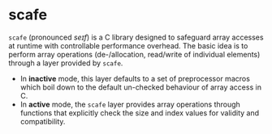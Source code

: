 # scafe

`scafe` (pronounced *seɪf*) is a C library designed to safeguard array accesses at runtime with controllable performance overhead.
The basic idea is to perform array operations (de-/allocation, read/write of individual elements)
through a layer provided by `scafe`.

* In **inactive** mode, this layer defaults to a set of preprocessor macros
  which boil down to the default un-checked behaviour of array access in C.
* In **active** mode, the `scafe` layer provides array operations
  through functions that explicitly check the size and index values for validity and compatibility.
